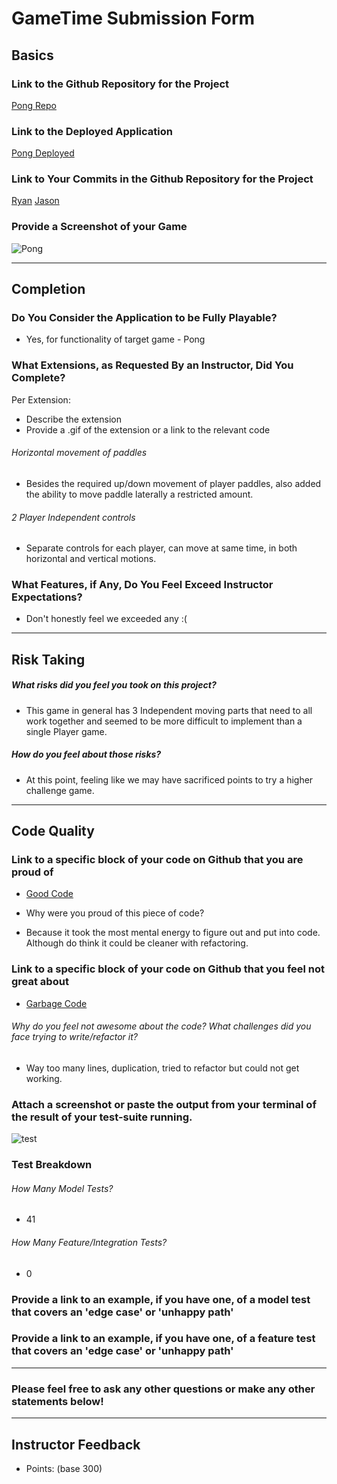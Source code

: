 # GameTime Submission Form

## Basics

### Link to the Github Repository for the Project
[Pong Repo](https://github.com/rjohnson4444/pong.git)

### Link to the Deployed Application
[Pong Deployed](https://rjohnson4444.github.io/pong/)

### Link to Your Commits in the Github Repository for the Project
[Ryan](https://github.com/rjohnson4444/pong/commits?author=rjohnson4444)
[Jason](https://github.com/rjohnson4444/pong/commits?author=jasonpilz)

### Provide a Screenshot of your Game
![Pong](http://g.recordit.co/UDCQfTqHi5.gif)

---

## Completion

### Do You Consider the Application to be Fully Playable?
 * Yes, for functionality of target game - Pong

### What Extensions, as Requested By an Instructor, Did You Complete?
Per Extension:
- Describe the extension
- Provide a .gif of the extension or a link to the relevant code

###### Horizontal movement of paddles
* Besides the required up/down movement of player paddles, also added the
ability to move paddle laterally a restricted amount.

###### 2 Player Independent controls
* Separate controls for each player, can move at same time, in both horizontal
and vertical motions.

### What Features, if Any, Do You Feel Exceed Instructor Expectations?
* Don't honestly feel we exceeded any :(

----

## Risk Taking
##### What risks did you feel you took on this project?
* This game in general has 3 Independent moving parts that need to all work
together and seemed to be more difficult to implement than a single Player
game.

##### How do you feel about those risks?
* At this point, feeling like we may have sacrificed points to try a higher
challenge game.

----

## Code Quality

### Link to a specific block of your code on Github that you are proud of
* [Good Code](https://github.com/rjohnson4444/pong/blob/master/lib/ball.js#L32-L50)
- Why were you proud of this piece of code?
* Because it took the most mental energy to figure out and put into code. Although
do think it could be cleaner with refactoring.

### Link to a specific block of your code on Github that you feel not great about
* [Garbage Code](https://github.com/rjohnson4444/pong/blob/master/lib/game.js#L48-L74)

###### Why do you feel not awesome about the code? What challenges did you face trying to write/refactor it?
* Way too many lines, duplication, tried to refactor but could not get working.

### Attach a screenshot or paste the output from your terminal of the result of your test-suite running.

![test](https://s3-us-west-2.amazonaws.com/pilz-pictures/Screen+Shot+2016-02-18+at+1.00.38+PM.png)

### Test Breakdown
###### How Many Model Tests?
* 41

###### How Many Feature/Integration Tests?
* 0

### Provide a link to an example, if you have one, of a model test that covers an 'edge case' or 'unhappy path'

### Provide a link to an example, if you have one, of a feature test that covers an 'edge case' or 'unhappy path'

-----

### Please feel free to ask any other questions or make any other statements below!

-----

## Instructor Feedback

- Points: (base 300)
